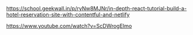 https://school.geekwall.in/p/ryNw8MJNr/in-depth-react-tutorial-build-a-hotel-reservation-site-with-contentful-and-netlify

https://www.youtube.com/watch?v=ScDWrogElmo
